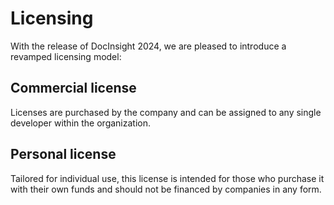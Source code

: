# Licensing

With the release of DocInsight 2024, we are pleased to introduce a revamped licensing model:

## Commercial license

Licenses are purchased by the company and can be assigned to any single developer within the organization.

## Personal license

Tailored for individual use, this license is intended for those who purchase it with their own funds and should not be financed by companies in any form.